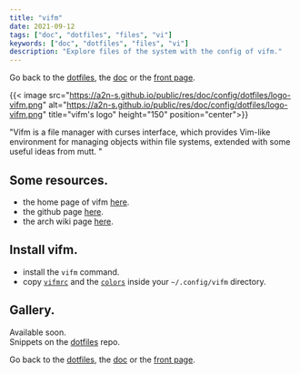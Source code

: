 ```yaml
---
title: "vifm"
date: 2021-09-12
tags: ["doc", "dotfiles", "files", "vi"]
keywords: ["doc", "dotfiles", "files", "vi"]
description: "Explore files of the system with the config of vifm."
---
```

Go back to the [dotfiles](/public/doc/config/dotfiles), the [doc](/public/doc/config) or the [front page](/public).  

{{< image src="https://a2n-s.github.io/public/res/doc/config/dotfiles/logo-vifm.png" 
          alt="https://a2n-s.github.io/public/res/doc/config/dotfiles/logo-vifm.png"
          title="vifm's logo" height="150" position="center">}}

"Vifm is a file manager with curses interface, which provides Vim-like environment for managing objects within file systems, extended with some useful ideas from mutt. "

## Some resources.
- the home page of vifm [here](https://vifm.info/).
- the github page [here](https://github.com/vifm/vifm).
- the arch wiki page [here](https://wiki.archlinux.org/title/Vifm).

## Install vifm.
- install the `vifm` command.
- copy [`vifmrc`] and the [`colors`] inside your `~/.config/vifm` directory.

## Gallery.
Available soon.  
Snippets on the [dotfiles](https://github.com/a2n-s/dotfiles#4-gallery-toc) repo.

Go back to the [dotfiles](/public/doc/config/dotfiles), the [doc](/public/doc/config) or the [front page](/public).  

[`vifmrc`]: https://github.com/a2n-s/dotfiles/blob/main/.config/vifm/vifmrc
[`colors`]: https://github.com/a2n-s/dotfiles/blob/main/.config/vifm/colors
